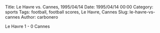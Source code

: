 Title: Le Havre vs. Cannes, 1995/04/14
Date: 1995/04/14 00:00
Category: sports
Tags: football, football scores, Le Havre, Cannes
Slug: le-havre-vs-cannes
Author: carbonero


Le Havre 1 - 0 Cannes
